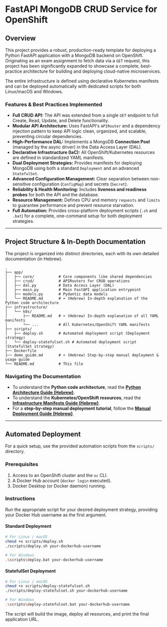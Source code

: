 # FastAPI MongoDB CRUD Service for OpenShift

## Overview

This project provides a robust, production-ready template for deploying a Python FastAPI application with a MongoDB backend on OpenShift. Originating as an exam assignment to fetch data via a `GET` request, this project has been significantly expanded to showcase a complete, best-practice architecture for building and deploying cloud-native microservices.

The entire infrastructure is defined using declarative Kubernetes manifests and can be deployed automatically with dedicated scripts for both Linux/macOS and Windows.

### Features & Best Practices Implemented

-   **Full CRUD API:** The API was extended from a single `GET` endpoint to full Create, Read, Update, and Delete functionality.
-   **Modular API Architecture:** Uses FastAPI's `APIRouter` and a dependency injection pattern to keep API logic clean, organized, and scalable, preventing circular dependencies.
-   **High-Performance DAL:** Implements a MongoDB **Connection Pool** (managed by the async driver) in the Data Access Layer (DAL).
-   **Declarative Infrastructure (IaC):** All OpenShift/Kubernetes resources are defined in standardized YAML manifests.
-   **Dual Deployment Strategies:** Provides manifests for deploying MongoDB using both a standard `Deployment` and an advanced `StatefulSet`.
-   **Advanced Configuration Management:** Clear separation between non-sensitive configuration (`ConfigMap`) and secrets (`Secret`).
-   **Reliability & Health Monitoring:** Includes **liveness and readiness probes** for both the API and the database.
-   **Resource Management:** Defines CPU and memory `requests` and `limits` to guarantee performance and prevent resource starvation.
-   **Full Automation:** Provides cross-platform deployment scripts (`.sh` and `.bat`) for a complete, one-command setup for both deployment strategies.

---

## Project Structure & In-Depth Documentation

The project is organized into distinct directories, each with its own detailed documentation (in Hebrew).

```
.
├── app/
│   ├── core/           # Core components like shared dependencies
│   ├── crud/           # APIRouters for CRUD operations
│   ├── dal.py          # Data Access Layer (DAL)
│   ├── main.py         # Main FastAPI application entrypoint
│   ├── models.py       # Pydantic data models
│   └── README.md       # ➡️ (Hebrew) In-depth explanation of the Python code architecture
├── infrastructure/
│   └── k8s/
│       ├── README.md   # ➡️ (Hebrew) In-depth explanation of all YAML manifests
│       └── ...         # All Kubernetes/OpenShift YAML manifests
├── scripts/
│   ├── deploy.sh       # Automated deployment script (Deployment strategy)
│   └── deploy-statefulset.sh # Automated deployment script (StatefulSet strategy)
├── Dockerfile
├── demo_guide.md       # ➡️ (Hebrew) Step-by-step manual deployment & usage guide
└── README.md           # This file
```

### Navigating the Documentation

*   To understand the **Python code architecture**, read the **[Python Architecture Guide (Hebrew)](./app/README.md)**.
*   To understand the **Kubernetes/OpenShift resources**, read the **[Infrastructure Manifests Guide (Hebrew)](./infrastructure/k8s/README.md)**.
*   For a **step-by-step manual deployment tutorial**, follow the **[Manual Deployment Guide (Hebrew)](./demo_guide.md)**.

---

## Automated Deployment

For a quick setup, use the provided automation scripts from the `scripts/` directory.

### Prerequisites

1.  Access to an OpenShift cluster and the `oc` CLI.
2.  A Docker Hub account (`docker login` executed).
3.  Docker Desktop (or Docker daemon) running.

### Instructions

Run the appropriate script for your desired deployment strategy, providing your Docker Hub username as the first argument.

#### Standard Deployment
```bash
# For Linux / macOS
chmod +x scripts/deploy.sh
./scripts/deploy.sh your-dockerhub-username

# For Windows
.\scripts\deploy.bat your-dockerhub-username
```

#### StatefulSet Deployment
```bash
# For Linux / macOS
chmod +x scripts/deploy-statefulset.sh
./scripts/deploy-statefulset.sh your-dockerhub-username

# For Windows
.\scripts\deploy-statefulset.bat your-dockerhub-username
```
The script will build the image, deploy all resources, and print the final application URL.